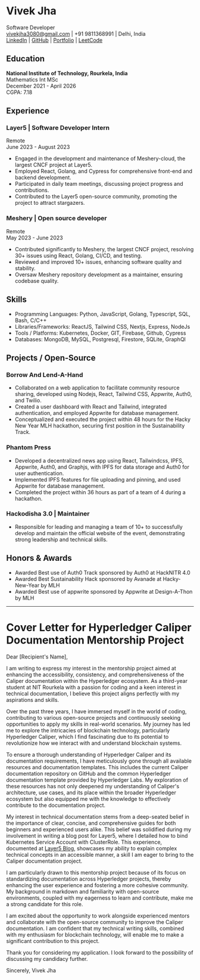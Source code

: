 # Vivek Jha
Software Developer  
vivekjha3080@gmail.com | +91 9811368991 | Delhi, India  
[LinkedIn](https://www.linkedin.com/in/vivekjha) | [GitHub](https://github.com/vivekjha) | [Portfolio](https://vivekjha.com) | [LeetCode](https://leetcode.com/vivekjha)

## Education
**National Institute of Technology, Rourkela, India**  
Mathematics Int MSc  
December 2021 - April 2026  
CGPA: 7.18

## Experience
### Layer5 | Software Developer Intern  
Remote  
June 2023 - August 2023  
- Engaged in the development and maintenance of Meshery-cloud, the largest CNCF project at Layer5.
- Employed React, Golang, and Cypress for comprehensive front-end and backend development.
- Participated in daily team meetings, discussing project progress and contributions.
- Contributed to the Layer5 open-source community, promoting the project to attract stargazers.

### Meshery | Open source developer  
Remote  
May 2023 - June 2023  
- Contributed significantly to Meshery, the largest CNCF project, resolving 30+ issues using React, Golang, CI/CD, and testing.
- Reviewed and improved 10+ issues, enhancing software quality and stability.
- Oversaw Meshery repository development as a maintainer, ensuring codebase quality.

## Skills
- Programming Languages: Python, JavaScript, Golang, Typescript, SQL, Bash, C/C++
- Libraries/Frameworks: ReactJS, Tailwind CSS, Nextjs, Express, NodeJs
- Tools / Platforms: Kubernetes, Docker, GIT, Firebase, Github, Cypress
- Databases: MongoDB, MySQL, Postgresql, Firestore, SQLite, GraphQl

## Projects / Open-Source
### Borrow And Lend-A-Hand  
- Collaborated on a web application to facilitate community resource sharing, developed using Nodejs, React, Tailwind CSS, Appwrite, Auth0, and Twilio.
- Created a user dashboard with React and Tailwind, integrated authentication, and employed Appwrite for database management.
- Conceptualized and executed the project within 48 hours for the Hacky New Year MLH hackathon, securing first position in the Sustainability Track.

### Phantom Press  
- Developed a decentralized news app using React, Tailwindcss, IPFS, Appwrite, Auth0, and Graphjs, with IPFS for data storage and Auth0 for user authentication.
- Implemented IPFS features for file uploading and pinning, and used Appwrite for database management.
- Completed the project within 36 hours as part of a team of 4 during a hackathon.

### Hackodisha 3.0 | Maintainer  
- Responsible for leading and managing a team of 10+ to successfully develop and maintain the official website of the event, demonstrating strong leadership and technical skills.

## Honors & Awards
- Awarded Best use of Auth0 Track sponsored by Auth0 at HackNITR 4.0
- Awarded Best Sustainability Hack sponsored by Avanade at Hacky-New-Year by MLH
- Awarded Best use of appwrite sponsored by Appwrite at Design-A-Thon by MLH

---

# Cover Letter for Hyperledger Caliper Documentation Mentorship Project

Dear [Recipient's Name],

I am writing to express my interest in the mentorship project aimed at enhancing the accessibility, consistency, and comprehensiveness of the Caliper documentation within the Hyperledger ecosystem. As a third-year student at NIT Rourkela with a passion for coding and a keen interest in technical documentation, I believe this project aligns perfectly with my aspirations and skills.

Over the past three years, I have immersed myself in the world of coding, contributing to various open-source projects and continuously seeking opportunities to apply my skills in real-world scenarios. My journey has led me to explore the intricacies of blockchain technology, particularly Hyperledger Caliper, which I find fascinating due to its potential to revolutionize how we interact with and understand blockchain systems.

To ensure a thorough understanding of Hyperledger Caliper and its documentation requirements, I have meticulously gone through all available resources and documentation templates. This includes the current Caliper documentation repository on GitHub and the common Hyperledger documentation template provided by Hyperledger Labs. My exploration of these resources has not only deepened my understanding of Caliper's architecture, use cases, and its place within the broader Hyperledger ecosystem but also equipped me with the knowledge to effectively contribute to the documentation project.

My interest in technical documentation stems from a deep-seated belief in the importance of clear, concise, and comprehensive guides for both beginners and experienced users alike. This belief was solidified during my involvement in writing a blog post for Layer5, where I detailed how to bind Kubernetes Service Account with ClusterRole. This experience, documented at [Layer5 Blog](https://layer5.io/blog), showcases my ability to explain complex technical concepts in an accessible manner, a skill I am eager to bring to the Caliper documentation project.

I am particularly drawn to this mentorship project because of its focus on standardizing documentation across Hyperledger projects, thereby enhancing the user experience and fostering a more cohesive community. My background in markdown and familiarity with open-source environments, coupled with my eagerness to learn and contribute, make me a strong candidate for this role.

I am excited about the opportunity to work alongside experienced mentors and collaborate with the open-source community to improve the Caliper documentation. I am confident that my technical writing skills, combined with my enthusiasm for blockchain technology, will enable me to make a significant contribution to this project.

Thank you for considering my application. I look forward to the possibility of discussing my candidacy further.

Sincerely,
Vivek Jha
